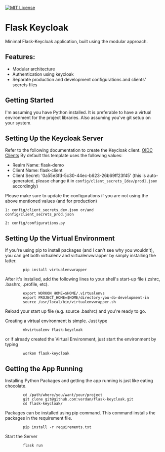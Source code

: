 [![MIT License][license-badge]][license]

# Flask Keycloak
Minimal Flask-Keycloak application, built using the modular approach. 

## Features:
- Modular architecture
- Authentication using keycloak
- Separate production and development configurations and clients' secrets files

Getting Started
---------------

I'm assuming you have Python installed. It is preferable to have a virtual environment for the project libraries.
Also assuming you've git setup on your system.

Setting Up the Keycloak Server
------------------------------
Refer to the following documentation to create the Keycloak client. [OIDC Clients](https://www.keycloak.org/docs/3.0/server_admin/topics/clients/client-oidc.html)
By default this template uses the following values:

- Realm Name: flask-demo
- Client Name: flask-client
- Client Secret: '0a55e3fd-5c30-44ec-b623-26b69ff23f45' (this is auto-generated, please change it in `config/client_secrets_[dev/prod].json` accordingly)

Please make sure to update the configurations if you are not using the above mentioned values (and for production)

`1: config/client_secrets_dev.json or/and config/client_secrets_prod.json`

`2: config/configurations.py`


Setting Up the Virtual Environment
----------------------------------

If you're using pip to install packages (and I can't see why you wouldn't), you can get both virtualenv and virtualenvwrapper by simply installing the latter.

            pip install virtualenvwrapper

After it's installed, add the following lines to your shell's start-up file (.zshrc, .bashrc, .profile, etc).

            export WORKON_HOME=$HOME/.virtualenvs
            export PROJECT_HOME=$HOME/directory-you-do-development-in
            source /usr/local/bin/virtualenvwrapper.sh

Reload your start up file (e.g. source .bashrc) and you're ready to go.

Creating a virtual environment is simple. Just type

            mkvirtualenv flask-keycloak

or If already created the Virtual Environment, just start the environment by typing

            workon flask-keycloak
            

Getting the App Running
-----------------------

Installing Python Packages and getting the app running is just like eating chocolate.

            cd /path/where/you/want/your/project
            git clone git@github.com:verdan/flask-keycloak.git
            cd flask-keycloak/
            
Packages can be installed using pip command.
This command installs the packages in the requirement file.
            
            pip install -r requirements.txt
            
Start the Server
            
            flask run
            
            
[license-badge]: http://img.shields.io/badge/license-MIT-blue.svg?style=flat
[license]: https://github.com/verdan/service-catalog/blob/master/LICENSE